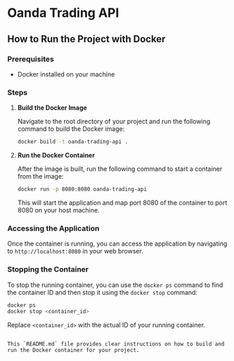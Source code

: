 # Oanda Trading API

## How to Run the Project with Docker

### Prerequisites

- Docker installed on your machine

### Steps

1. **Build the Docker Image**

   Navigate to the root directory of your project and run the following command to build the Docker image:

   ```bash
   docker build -t oanda-trading-api .
   ```

2. **Run the Docker Container**

   After the image is built, run the following command to start a container from the image:

   ```bash
   docker run -p 8080:8080 oanda-trading-api
   ```

   This will start the application and map port 8080 of the container to port 8080 on your host machine.

### Accessing the Application

Once the container is running, you can access the application by navigating to `http://localhost:8080` in your web browser.

### Stopping the Container

To stop the running container, you can use the `docker ps` command to find the container ID and then stop it using the `docker stop` command:

```bash
docker ps
docker stop <container_id>
```

Replace `<container_id>` with the actual ID of your running container.
```

This `README.md` file provides clear instructions on how to build and run the Docker container for your project.